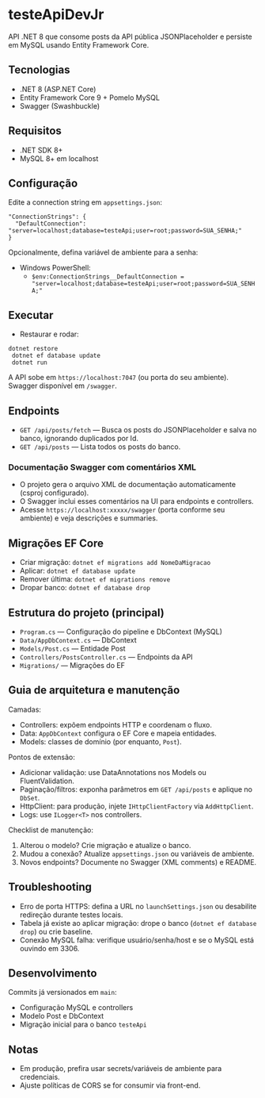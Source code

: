 # testeApiDevJr

API .NET 8 que consome posts da API pública JSONPlaceholder e persiste em MySQL usando Entity Framework Core.

## Tecnologias

- .NET 8 (ASP.NET Core)
- Entity Framework Core 9 + Pomelo MySQL
- Swagger (Swashbuckle)

## Requisitos

- .NET SDK 8+
- MySQL 8+ em localhost

## Configuração

Edite a connection string em `appsettings.json`:

```
"ConnectionStrings": {
  "DefaultConnection": "server=localhost;database=testeApi;user=root;password=SUA_SENHA;"
}
```

Opcionalmente, defina variável de ambiente para a senha:

- Windows PowerShell:
  - `$env:ConnectionStrings__DefaultConnection = "server=localhost;database=testeApi;user=root;password=SUA_SENHA;"`

## Executar

- Restaurar e rodar:

```
dotnet restore
 dotnet ef database update
 dotnet run
```

A API sobe em `https://localhost:7047` (ou porta do seu ambiente). Swagger disponível em `/swagger`.

## Endpoints

- `GET /api/posts/fetch` — Busca os posts do JSONPlaceholder e salva no banco, ignorando duplicados por Id.
- `GET /api/posts` — Lista todos os posts do banco.

### Documentação Swagger com comentários XML
- O projeto gera o arquivo XML de documentação automaticamente (csproj configurado).
- O Swagger inclui esses comentários na UI para endpoints e controllers.
- Acesse `https://localhost:xxxxx/swagger` (porta conforme seu ambiente) e veja descrições e summaries.

## Migrações EF Core

- Criar migração: `dotnet ef migrations add NomeDaMigracao`
- Aplicar: `dotnet ef database update`
- Remover última: `dotnet ef migrations remove`
- Dropar banco: `dotnet ef database drop`

## Estrutura do projeto (principal)

- `Program.cs` — Configuração do pipeline e DbContext (MySQL)
- `Data/AppDbContext.cs` — DbContext
- `Models/Post.cs` — Entidade Post
- `Controllers/PostsController.cs` — Endpoints da API
- `Migrations/` — Migrações do EF

## Guia de arquitetura e manutenção

Camadas:

- Controllers: expõem endpoints HTTP e coordenam o fluxo.
- Data: `AppDbContext` configura o EF Core e mapeia entidades.
- Models: classes de domínio (por enquanto, `Post`).

Pontos de extensão:

- Adicionar validação: use DataAnnotations nos Models ou FluentValidation.
- Paginação/filtros: exponha parâmetros em `GET /api/posts` e aplique no `DbSet`.
- HttpClient: para produção, injete `IHttpClientFactory` via `AddHttpClient`.
- Logs: use `ILogger<T>` nos controllers.

Checklist de manutenção:

1. Alterou o modelo? Crie migração e atualize o banco.
2. Mudou a conexão? Atualize `appsettings.json` ou variáveis de ambiente.
3. Novos endpoints? Documente no Swagger (XML comments) e README.

## Troubleshooting

- Erro de porta HTTPS: defina a URL no `launchSettings.json` ou desabilite redireção durante testes locais.
- Tabela já existe ao aplicar migração: drope o banco (`dotnet ef database drop`) ou crie baseline.
- Conexão MySQL falha: verifique usuário/senha/host e se o MySQL está ouvindo em 3306.

## Desenvolvimento

Commits já versionados em `main`:

- Configuração MySQL e controllers
- Modelo Post e DbContext
- Migração inicial para o banco `testeApi`

## Notas

- Em produção, prefira usar secrets/variáveis de ambiente para credenciais.
- Ajuste políticas de CORS se for consumir via front-end.
